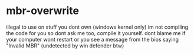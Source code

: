 # mbr-overwrite
illegal to use on stuff you dont own (windows kernel only)
im not compiling the code for you so dont ask me too, compile it yourself.
dont blame me if your computer wont restart or you see a message from the bios saying "Invalid MBR"
(undetected by win defender btw)
